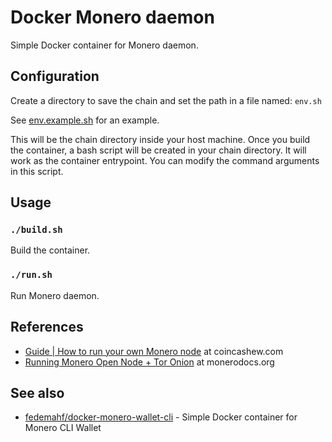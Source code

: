 # Docker Monero daemon
Simple Docker container for Monero daemon.

## Configuration
Create a directory to save the chain and set the path in a file named: `env.sh`

See [env.example.sh](env.example.sh) for an example.

This will be the chain directory inside your host machine. Once you build the container, a bash script will be created in your chain directory. It will work as the container entrypoint. You can modify the command arguments in this script.

## Usage
### `./build.sh`
Build the container.

### `./run.sh`
Run Monero daemon.

## References
- [Guide | How to run your own Monero node](https://www.coincashew.com/coins/overview-xmr/guide-or-how-to-run-a-full-node) at coincashew.com
- [Running Monero Open Node + Tor Onion](https://monerodocs.org/running-node/open-node-tor-onion/) at monerodocs.org

## See also
- [fedemahf/docker-monero-wallet-cli](https://github.com/fedemahf/docker-monero-wallet-cli) - Simple Docker container for Monero CLI Wallet
